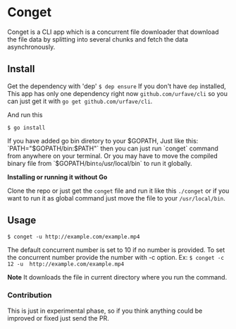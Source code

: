 # Conget
Conget is a CLI app which is a concurrent file downloader  that download the file data by splitting into several chunks and fetch the data asynchronously.

## Install
Get the dependency with 'dep'
`$ dep ensure`
If you don't have `dep` installed, This app has only one dependency right now `github.com/urfave/cli` so you can just get it with `go get github.com/urfave/cli`.

And run this  

`$ go install`

If you have added go bin diretory to your $GOPATH, Just like this: `PATH="$GOPATH/bin:$PATH"` then you can just run `conget` command from anywhere on your terminal.
Or you may have to move the compiled binary file from `$GOPATH/bin` to `/usr/local/bin` to run it globally.   

**Installing or running it without Go**

Clone the repo or just get the `conget` file and run it like this `./conget` or if you want to run it as global command just move the file to your `/usr/local/bin`.


## Usage
`$ conget -u http://example.com/example.mp4`

The default concurrent number is set to 10 if no number is provided. To set the concurrent number provide the number with -c option. Ex:
`$ conget -c 12 -u  http://example.com/example.mp4`

**Note**
It downloads the file in current directory where you run the command.

### Contribution
This is just in experimental phase, so if you think anything could be improved or fixed just send the PR.  
